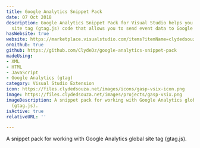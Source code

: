 ```yaml
---
title: Google Analytics Snippet Pack
date: 07 Oct 2018
description: Google Analytics Snippet Pack for Visual Studio helps you write global
  site tag (gtag.js) code that allows you to send event data to Google Analytics.
hasWebsite: true
website: https://marketplace.visualstudio.com/items?itemName=clydedsouza.GoogleAnalyticsSnippetPack
onGithub: true
github: https://github.com/ClydeDz/google-analytics-snippet-pack
madeUsing:
- XML
- HTML
- JavaScript
- Google Analytics (gtag)
category: Visual Studio Extension
icon: https://files.clydedsouza.net/images/icons/gasp-vsix-icon.png
image: https://files.clydedsouza.net/images/projects/gasp-vsix.png
imageDescription: A snippet pack for working with Google Analytics global site tag
  (gtag.js).
isActive: true
relativeURL: ''

---
```

A snippet pack for working with Google Analytics global site tag (gtag.js).